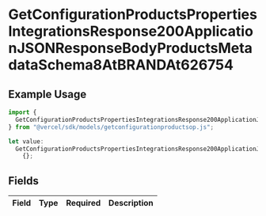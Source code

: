 # GetConfigurationProductsPropertiesIntegrationsResponse200ApplicationJSONResponseBodyProductsMetadataSchema8AtBRANDAt626754

## Example Usage

```typescript
import {
  GetConfigurationProductsPropertiesIntegrationsResponse200ApplicationJSONResponseBodyProductsMetadataSchema8AtBRANDAt626754,
} from "@vercel/sdk/models/getconfigurationproductsop.js";

let value:
  GetConfigurationProductsPropertiesIntegrationsResponse200ApplicationJSONResponseBodyProductsMetadataSchema8AtBRANDAt626754 =
    {};
```

## Fields

| Field       | Type        | Required    | Description |
| ----------- | ----------- | ----------- | ----------- |